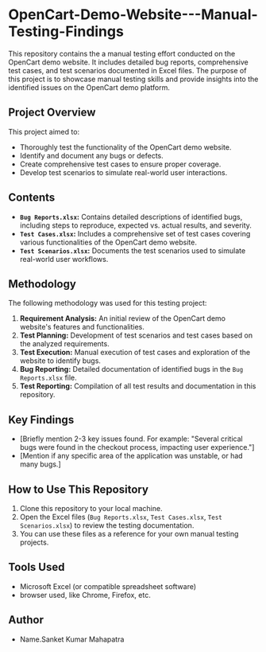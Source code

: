 # OpenCart-Demo-Website---Manual-Testing-Findings
This repository contains the a manual testing effort conducted on the OpenCart demo website. It includes detailed bug reports, comprehensive test cases, and test scenarios documented in Excel files. The purpose of this project is to showcase manual testing skills and provide insights into the identified issues on the OpenCart demo platform.


## Project Overview

This project aimed to:

* Thoroughly test the functionality of the OpenCart demo website.
* Identify and document any bugs or defects.
* Create comprehensive test cases to ensure proper coverage.
* Develop test scenarios to simulate real-world user interactions.

## Contents

* **`Bug Reports.xlsx`:** Contains detailed descriptions of identified bugs, including steps to reproduce, expected vs. actual results, and severity.
* **`Test Cases.xlsx`:** Includes a comprehensive set of test cases covering various functionalities of the OpenCart demo website.
* **`Test Scenarios.xlsx`:** Documents the test scenarios used to simulate real-world user workflows.

## Methodology

The following methodology was used for this testing project:

1.  **Requirement Analysis:** An initial review of the OpenCart demo website's features and functionalities.
2.  **Test Planning:** Development of test scenarios and test cases based on the analyzed requirements.
3.  **Test Execution:** Manual execution of test cases and exploration of the website to identify bugs.
4.  **Bug Reporting:** Detailed documentation of identified bugs in the `Bug Reports.xlsx` file.
5.  **Test Reporting:** Compilation of all test results and documentation in this repository.

## Key Findings

* [Briefly mention 2-3 key issues found. For example: "Several critical bugs were found in the checkout process, impacting user experience."]
* [Mention if any specific area of the application was unstable, or had many bugs.]

## How to Use This Repository

1.  Clone this repository to your local machine.
2.  Open the Excel files (`Bug Reports.xlsx`, `Test Cases.xlsx`, `Test Scenarios.xlsx`) to review the testing documentation.
3.  You can use these files as a reference for your own manual testing projects.

## Tools Used

* Microsoft Excel (or compatible spreadsheet software)
*  browser used, like Chrome, Firefox, etc.

## Author

* Name.Sanket Kumar Mahapatra

